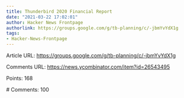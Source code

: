 ```yaml
---
title: Thunderbird 2020 Financial Report
date: "2021-03-22 17:02:01"
author: Hacker News Frontpage
authorlink: https://groups.google.com/g/tb-planning/c/-jbmYvYdX1g
tags:
- Hacker-News-Frontpage
---
```


<p>Article URL: <a href="https://groups.google.com/g/tb-planning/c/-jbmYvYdX1g">https://groups.google.com/g/tb-planning/c/-jbmYvYdX1g</a></p>
<p>Comments URL: <a href="https://news.ycombinator.com/item?id=26543495">https://news.ycombinator.com/item?id=26543495</a></p>
<p>Points: 168</p>
<p># Comments: 100</p>
